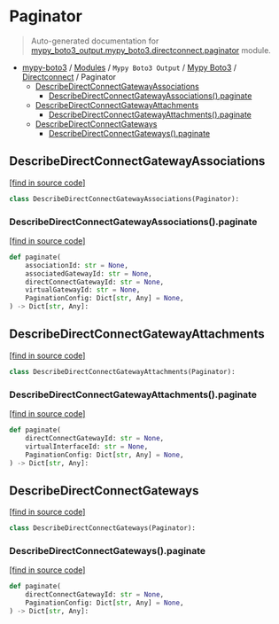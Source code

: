 # Paginator

> Auto-generated documentation for [mypy_boto3_output.mypy_boto3.directconnect.paginator](https://github.com/vemel/mypy_boto3/blob/master/mypy_boto3_output/mypy_boto3/directconnect/paginator.py) module.

- [mypy-boto3](../../../README.md#mypy_boto3) / [Modules](../../../MODULES.md#mypy-boto3-modules) / `Mypy Boto3 Output` / [Mypy Boto3](../index.md#mypy-boto3) / [Directconnect](index.md#directconnect) / Paginator
    - [DescribeDirectConnectGatewayAssociations](#describedirectconnectgatewayassociations)
        - [DescribeDirectConnectGatewayAssociations().paginate](#describedirectconnectgatewayassociationspaginate)
    - [DescribeDirectConnectGatewayAttachments](#describedirectconnectgatewayattachments)
        - [DescribeDirectConnectGatewayAttachments().paginate](#describedirectconnectgatewayattachmentspaginate)
    - [DescribeDirectConnectGateways](#describedirectconnectgateways)
        - [DescribeDirectConnectGateways().paginate](#describedirectconnectgatewayspaginate)

## DescribeDirectConnectGatewayAssociations

[[find in source code]](https://github.com/vemel/mypy_boto3/blob/master/mypy_boto3_output/mypy_boto3/directconnect/paginator.py#L9)

```python
class DescribeDirectConnectGatewayAssociations(Paginator):
```

### DescribeDirectConnectGatewayAssociations().paginate

[[find in source code]](https://github.com/vemel/mypy_boto3/blob/master/mypy_boto3_output/mypy_boto3/directconnect/paginator.py#L12)

```python
def paginate(
    associationId: str = None,
    associatedGatewayId: str = None,
    directConnectGatewayId: str = None,
    virtualGatewayId: str = None,
    PaginationConfig: Dict[str, Any] = None,
) -> Dict[str, Any]:
```

## DescribeDirectConnectGatewayAttachments

[[find in source code]](https://github.com/vemel/mypy_boto3/blob/master/mypy_boto3_output/mypy_boto3/directconnect/paginator.py#L23)

```python
class DescribeDirectConnectGatewayAttachments(Paginator):
```

### DescribeDirectConnectGatewayAttachments().paginate

[[find in source code]](https://github.com/vemel/mypy_boto3/blob/master/mypy_boto3_output/mypy_boto3/directconnect/paginator.py#L26)

```python
def paginate(
    directConnectGatewayId: str = None,
    virtualInterfaceId: str = None,
    PaginationConfig: Dict[str, Any] = None,
) -> Dict[str, Any]:
```

## DescribeDirectConnectGateways

[[find in source code]](https://github.com/vemel/mypy_boto3/blob/master/mypy_boto3_output/mypy_boto3/directconnect/paginator.py#L35)

```python
class DescribeDirectConnectGateways(Paginator):
```

### DescribeDirectConnectGateways().paginate

[[find in source code]](https://github.com/vemel/mypy_boto3/blob/master/mypy_boto3_output/mypy_boto3/directconnect/paginator.py#L38)

```python
def paginate(
    directConnectGatewayId: str = None,
    PaginationConfig: Dict[str, Any] = None,
) -> Dict[str, Any]:
```
